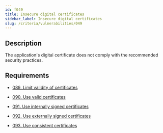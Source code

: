 ```yaml
---
id: f049
title: Insecure digital certificates
sidebar_label: Insecure digital certificates
slug: /criteria/vulnerabilities/049
---
```


## Description

The application's digital certificate
does not comply with
the recommended security practices.

## Requirements

- [089. Limit validity of certificates](/criteria/requirements/089)

- [090. Use valid certificates](/criteria/requirements/090)

- [091. Use internally signed certificates](/criteria/requirements/091)

- [092. Use externally signed certificates](/criteria/requirements/092)

- [093. Use consistent certificates](/criteria/requirements/093)
